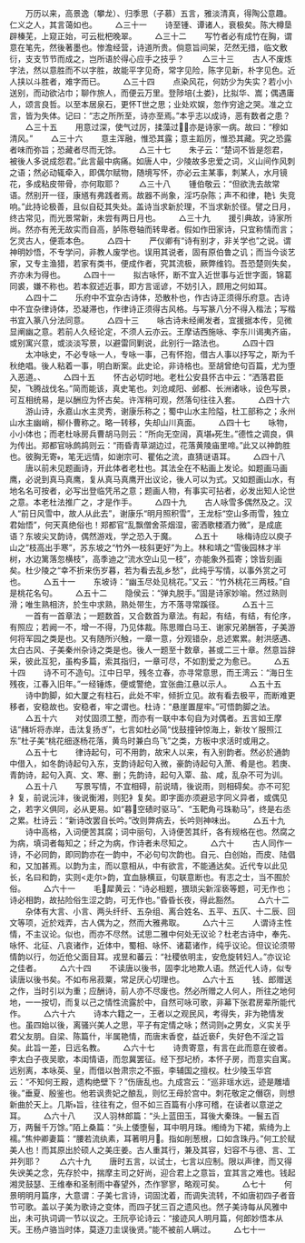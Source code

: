 <!-- { "loadSidebar": true } -->
　　万历以来，高景逸（攀龙）、归季思（子慕）五言，雅淡清真，得陶公意趣。仁义之人，其言蔼如也。
　　△三十一
　　诗至锺、谭诸人，衰极矣。陈大樽垦辟榛芜，上窥正始，可云枇杷晚翠。
　　△三十二
　　写竹者必有成竹在胸，谓意在笔先，然後著墨也。惨澹经营，诗道所贵。倘意旨间架，茫然无措，临文敷衍，支支节节而成之，岂所语於得心应手之技乎？
　　△三十三
　　古人不废炼字法，然以意胜而不以字胜，故能平字见奇，常字见险，陈字见新，朴字见色。近人挟以斗胜者，难字而已。
　　△三十四
　　点染风花，何妨少为失实？若小小送别，而动欲沾巾；聊作旅人，而便云万里。登陟培{土娄}，比拟华、嵩；偶遇庸人，颂言良哲。以至本居泉石，更怀Т世之思；业处欢娱，忽作穷途之哭。准之立言，皆为失体。记曰：“志之所所至，诗亦至焉。”本乎志以成诗，恶有数者之患？
　　△三十五
　　用意过深，使气过厉，揉藻过，亦是诗家一病。故曰：“穆如清风。”
　　△三十六
　　意主浑融，惟恐其露；意主蹈厉，惟恐其藏。究之恐露者味而弥旨；恐藏者尽而无馀。
　　△三十七
　　朱子云：“楚词不皆是怨君，被後人多说成怨君。”此言最中病痛。如唐人中，少陵故多忠爱之词，义山间作风刺之语；然必动辄牵入，即偶尔赋物，随境写怀，亦必云主某事，刺某人，水月镜花，多成粘皮带骨，亦何取耶？
　　△三十八
　　锺伯敬云：“但欲洗去故常语。然别开一径，康馗有弗践者焉。故器不尚象，淫巧杂陈；声不和律，艳讠失竞响。”此持论极善，且似自砭其失处。盖诗当求新於理，不当求新於径。譬之日月，终古常见，而光景常新，未尝有两日月也。
　　△三十九
　　援引典故，诗家所尚。然亦有羌无故实而自高，胪陈卷轴而转卑者。假如作田家诗，只宜称情而言；乞灵古人，便乖本色。
　　△四十
　　严仪卿有“诗有别才，非关学也”之说。谓神明妙悟，不专学问，非教人废学也。误用其说者，固有原伯鲁之讥；而当今谈艺家，又专主渔猎，若家有类书，便成作者，究其流极，厥弊维钧。吾恐楚则失矣，齐亦未为得也。
　　△四十一
　　拟古咏怀，断不宜入近世事与近世字面，锦葛同裘，嫌不称也。若本叙述近事，即方言谣谚，不妨引入，顾用之何如耳。
　　△四十二
　　乐府中不宜杂古诗体，恐散朴也，作古诗正须得乐府意。古诗中不宜杂律诗体，恐凝滞也，作律诗正须得古风格。与写篆八分不得入楷法；写楷书宜入篆八分法同意。
　　△四十三
　　咏古诗未经阐发者，宜援据本传，见微显阐幽之意。若前人久经论定，不须人云亦云。王摩诘西施咏、李东川谒夷齐庙，或别寓兴意，或淡淡写景，以避雷同剿说，此别行一路法也。
　　△四十四
　　太冲咏史，不必专咏一人，专咏一事，己有怀抱，借古人事以抒写之，斯为千秋绝唱。後人粘着一事，明白断案。此史论，非诗格也。至胡曾绝句百篇，尤为堕入恶道。、
　　△四十五
　　怀古必切时地。老杜公安县怀古中云：“洒落君臣契，飞腾战伐名。”简而能该，真史笔也。刘沧咸阳、邺都、长洲诸咏，设色写景，可互相统易，是以酬应为怀古矣。许浑稍可观，然落句往往入套。
　　△四十六
　　游山诗，永嘉山水主灵秀，谢康乐称之；蜀中山水主险隘，杜工部称之；永州山水主幽峭，柳仆曹称之。略一转移，失却山川真面。
　　△四十七
　　咏物，小小体也；而老杜咏房兵曹胡马则云：“所向无空阔，真堪死生。”德性之调良，俱为传出。郑都官咏鹧鸪则云：“雨昏青草湖边过，花落黄陵庙里啼。”此又以神韵胜也。彼胸无寄，笔无远情，如谢宗可、瞿佑之流，直猜谜语耳。
　　△四十八
　　唐以前未见题画诗，开此体者老杜也。其法全在不粘画上发论。如题画马画鹰，必说到真马真鹰，复从真马真鹰开出议论，後人可以为式。又如题画山水，有地名名可按者，必写出登临凭吊之意；题画人物，有事实可拈者，必发出知人论世之意。本老杜法推广之，才是作手。
　　△四十九
　　古人咏雪多偶然及之。汉人“前日风雪中，故人从此去”，谢康乐“明月照积雪”，王龙标“空山多雨雪，独立君始悟”，何天真绝俗也！郑都官“乱飘僧舍茶烟湿，密洒歌楼酒力微”，是成底语？东坡尖叉韵诗，偶然游戏，学之恐入于魔。
　　△五十
　　咏梅诗应以庾子山之“枝高出手寒”，苏东坡之“竹外一枝斜更好”为上。林和靖之“雪後园林才半树，水边篱落忽横枝”，高季迪之“流水空山见一枝”，亦能象外孤寄；馀皆刻画矣。杜少陵之“幸不折来伤岁暮，若为看去乱乡愁”，此纯乎写情，以事外赏之可也。
　　△五十一
　　东坡诗：“幽玉尽处见桃花。”又云：“竹外桃花三两枝。”自是桃花名句。
　　△五十二
　　隐侯云：“弹丸脱手。”固是诗家妙喻。然过熟则滑；唯生熟相济，於生中求熟，熟处带生，方不落寻常蹊径。
　　△五十三
　　一首有一首章法；一题数首，又合数首为章法。有起，有结，有结，有伦序，有照应；若阙一不，增一不得，乃见体裁。陈思赠白马王、谢家兄弟酬答，子美游何将军园之类是也。又有随所兴触，一章一意，分观错杂，总述累累。射洪感遇、太白古风、子美秦州杂诗之类是也。後人一题至十数章，甚或二三十章。然意旨辞采，彼此互犯，虽构多篇，索其指归，一章可尽，不如割爱之为愈已。
　　△五十四
　　诗不可不造句。江中日早，残冬立春，亦寻常意思，而王湾云：“海日生残夜，江春入旧年。”一经锤炼，便或警绝，宜张曲江悬以示人。
　　△五十五
　　诗中韵脚，如大厦之有柱石，此处不牢，倾折立见。故有看去极平，而断难更移者，安稳故也。安稳者，牢之谓也。杜诗：“悬崖置屋牢。”可悟韵脚之法。
　　△五十六
　　对仗固须工整，而亦有一联中本句自为对偶者。五言如王摩诘“赭圻将赤岸，击汰复扬ぎ”，七言如杜必简“伐鼓撞钟惊海上，新妆ㄚ服照江东”杜子美“桃花细逐杨花落，黄鸟时兼白鸟飞”之类，方板中求活时或用之。
　　△五十七
　　律诗起句，可不用韵，故宋人以来，有入别韵者。然必於通韵中借入，如冬韵诗起句入东，支韵诗起句入微，豪韵诗起句入萧、肴是也。若庚、青韵诗，起句入真、文、寒、删；先韵诗，起句入覃、盐、咸，乱杂不可为训。
　　△五十八
　　写景写情，不宜相碍，前说晴，後说雨，则相碍矣。亦不可犯衤复，前说沅沣，後说衡湘，则犯衤复矣。即字面亦须避忌字同义异者，或偶见之，若字义俱同，必从更易。如“暮空碛时驱马”、“玉靶角弓珠勒马”，终是右丞之累。杜诗云：“新诗改罢自长吟。”改则弊病去，长吟则神味出。
　　△五十九
　　诗中高格，入词便苦其腐；词中丽句，入诗便苦其纤，各有规格在也。然腐之为病，填词者每知之；纤之为病，作诗者未尽知之。
　　△六十
　　古人同作一诗，不必同韵，即同韵亦在一韵中，不必句句次韵也。自元、白创始，而皮、陆倡和，又加甚焉。以韵为主，而以意相从，中有欲言，不能通达矣。近代专以此见长，名曰和韵，实则<走尔>韵，宜血脉横亘，句联意断也。有志之士，当不囿於俗。
　　△六十一
　　毛犀黄云：“诗必相题，猥琐尖新淫亵等题，可无作也；诗必相韵，故拈险俗生涩之韵，可无作也。”昏昏长夜，得此豁然。
　　△六十二
　　杂体有大言、小言、两头纤纤、五杂组、离合姓名、五平、五仄、十二辰、回文等项，近於戏弄，古人偶为之，然而大雅弗取。
　　△六十三
　　人谓诗主性情，不主议论。似也，而亦不尽然。试思二雅中何处无议论？杜老古诗中，奉先、咏怀、北征、八哀诸作，近体中，蜀相、咏怀、诸葛诸作，纯乎议论。但议论须带情韵以行，勿近伧父面目耳。戎昱和蕃云：“社稷依明主，安危旋转妇人。”亦议论之佳者。
　　△六十四
　　不读唐以後书，固李北地欺人语。然近代人诗，似专读唐以後书矣。不如布帛菽粟，常足厌心切理也。
　　△六十五
　　钱、郎赠送之作，当时引以为重；应酬诗，前人亦不尽废也。然必所赠之人何人，所往之地何地，一一按切，而复以己之情性流露於中，自然可咏可歌，非幕下张君房辈所能代作。
　　△六十六
　　诗本六籍之一，王者以之观民风，考得失，非为艳情发也。虽四始以後，离骚兴美人之思，平子有定情之咏；然词则之男女，义实关乎君父友朋。自梁、陈篇什，半属艳情，而唐末香奁，益近亵，失好色不淫之旨矣。此旨一差，日远名教。
　　△六十七
　　诗贵寄意，有言在此而意在彼者。李太白子夜吴歌，本闺情语，而忽冀罢征。经下邳圮桥，本怀子房，而意实自寓。远别离，本咏英、皇，而借以咎肃宗之不振，李辅国之擅权。杜少陵玉华宫云：“不知何王殿，遗构绝壁下？”伤唐乱也。九成宫云：“巡非瑶水远，迹是雕墙後。”垂夏、殷鉴也。他若讽贵妃之酿乱，则忆王母於宫中。刺花敬定之僭窃，则想新曲於天上。几斯旨，往往有之，但不如三百篇有小序可稽，在读者以意逆之耳。
　　△六十八
　　汉人羽林郎篇：“头上蓝田玉，耳後大秦珠。一鬟五百万，两鬟千万馀。”陌上桑篇：“头上倭堕髻，耳中明月珠。缃绮为下裙，紫绮为上襦。”焦仲卿妻篇：“腰若流纨素，耳著明月。指如削葱根，口如含珠丹。”何工於赋美人也！而其原出於硕人之美庄姜。古人重其行，兼及其容，妇容不与德、言、工并列耶？
　　△六十九
　　唐时五言，以试士，七言以应制。限以声律，而又得失谀美之念，先存於中，揣摩主司之好尚，迎合君上之意旨，宜其言之难也。钱起湘灵鼓瑟、王维奉和圣制雨中春望外，杰作寥寥，略观可矣。
　　△七十
　　何景明明月篇序，大意谓：子美七言诗，词固沈着，而调失流转，不如唐初四子者音节可歌。盖以子美为歌诗之变体，而四子犹三百之遗风也。然子美诗每从风雅中出，未可执词调一节以议之。王阮亭论诗云：“接迹风人明月篇，何郎妙悟本从天。王杨卢骆当时体，莫逐刀圭误後贤。”能不被前人瞒过。
　　△七十一
